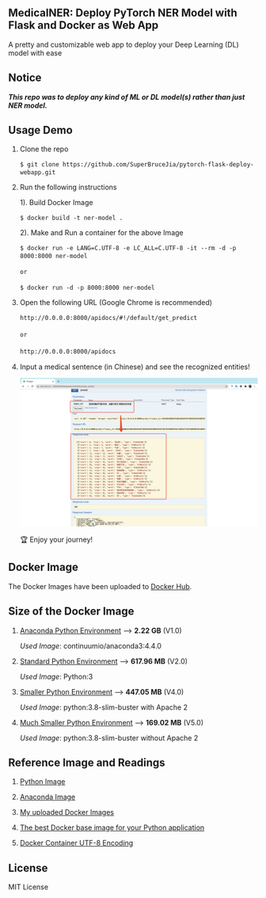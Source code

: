 ## MedicalNER: Deploy PyTorch NER Model with Flask and Docker as Web App

A pretty and customizable web app to deploy your Deep Learning (DL) model with ease

## Notice

***This repo was to deploy any kind of ML or DL model(s) rather than just NER model.***

## Usage Demo

1. Clone the repo

    ```
    $ git clone https://github.com/SuperBruceJia/pytorch-flask-deploy-webapp.git
    ```

2. Run the following instructions
  
    1). Build Docker Image

      ```
      $ docker build -t ner-model .
      ```
  
    2). Make and Run a container for the above Image
  
    ```
    $ docker run -e LANG=C.UTF-8 -e LC_ALL=C.UTF-8 -it --rm -d -p 8000:8000 ner-model
    
    or 
    
    $ docker run -d -p 8000:8000 ner-model
    ```
  
3. Open the following URL (Google Chrome is recommended)  
  
    ```html
    http://0.0.0.0:8000/apidocs/#!/default/get_predict
    
    or 
    
    http://0.0.0.0:8000/apidocs
    ```
  
4. Input a medical sentence (in Chinese) and see the recognized entities!

    <p align="center">
      <a href="https://github.com/SuperBruceJia/pytorch-flask-deploy-webapp"> <img src="https://github.com/SuperBruceJia/pytorch-flask-deploy-webapp/raw/master/screenshot.png"></a> 
    </p>

    🏆 Enjoy your journey!

## Docker Image

The Docker Images have been uploaded to [Docker Hub](https://hub.docker.com/r/shuyuej/ner-pytorch-model/tags).

## Size of the Docker Image

1. [Anaconda Python Environment](https://github.com/SuperBruceJia/pytorch-flask-deploy-webapp/tree/master/BiLSTM-docker-Anaconda) --> **2.22 GB** (V1.0)

    *Used Image*: continuumio/anaconda3:4.4.0

2. [Standard Python Environment](https://github.com/SuperBruceJia/pytorch-flask-deploy-webapp/tree/master/BiLSTM-docker-Python) --> **617.96 MB** (V2.0)

    *Used Image*: Python:3
    
3. [Smaller Python Environment](https://github.com/SuperBruceJia/pytorch-flask-deploy-webapp/tree/master/BiLSTM-docker-Python-Smaller) --> **447.05 MB** (V4.0)

    *Used Image*: python:3.8-slim-buster with Apache 2

4. [Much Smaller Python Environment](https://github.com/SuperBruceJia/pytorch-flask-deploy-webapp/tree/master/BiLSTM-docker-Python-without-Apache) --> **169.02 MB** (V5.0)

    *Used Image*: python:3.8-slim-buster without Apache 2
    
## Reference Image and Readings

1. [Python Image](https://hub.docker.com/_/python?tab=description)

2. [Anaconda Image](https://hub.docker.com/r/continuumio/anaconda3)

3. [My uploaded Docker Images](https://hub.docker.com/r/shuyuej/ner-pytorch-model/tags)

4. [The best Docker base image for your Python application](https://pythonspeed.com/articles/base-image-python-docker-images/)

5. [Docker Container UTF-8 Encoding](https://developer.aliyun.com/article/175738)

## License

MIT License
